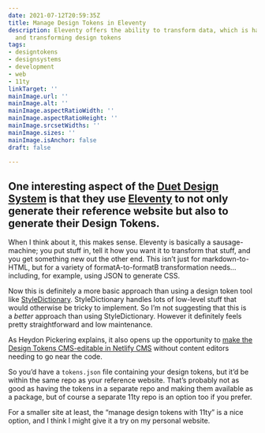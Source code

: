 ```yaml
---
date: 2021-07-12T20:59:35Z
title: Manage Design Tokens in Eleventy
description: Eleventy offers the ability to transform data, which is handy for creating
  and transforming design tokens
tags:
- designtokens
- designsystems
- development
- web
- 11ty
linkTarget: ''
mainImage.url: ''
mainImage.alt: ''
mainImage.aspectRatioWidth: ''
mainImage.aspectRatioHeight: ''
mainImage.srcsetWidths: ''
mainImage.sizes: ''
mainImage.isAnchor: false
draft: false

---
```

One interesting aspect of the [Duet Design System](https://www.duetds.com/) is that they use [Eleventy](https://www.11ty.dev/) to not only generate their reference website but also to generate their Design Tokens.
---

When I think about it, this makes sense. Eleventy is basically a sausage-machine; you put stuff in, tell it how you want it to transform that stuff, and you get something new out the other end. This isn’t just for markdown-to-HTML, but for a variety of formatA-to-formatB transformation needs… including, for example, using JSON to generate CSS.

Now this is definitely a more basic approach than using a design token tool like [StyleDictionary](https://amzn.github.io/style-dictionary/#/). StyleDictionary handles lots of low-level stuff that would otherwise be tricky to implement. So I’m not suggesting that this is a _better_ approach than using StyleDictionary. However it definitely feels pretty straightforward and low maintenance.

As Heydon Pickering explains, it also opens up the opportunity to [make the Design Tokens CMS-editable in Netlify CMS](https://heydonworks.com/article/design-tokens-in-eleventy/) without content editors needing to go near the code.

So you’d have a `tokens.json` file containing your design tokens, but it’d be within the same repo as your reference website. That’s probably not as good as having the tokens in a separate repo and making them available as a package, but of course a separate 11ty repo is an option too if you prefer.

For a smaller site at least, the “manage design tokens with 11ty” is a nice option, and I think I might give it a try on my personal website.